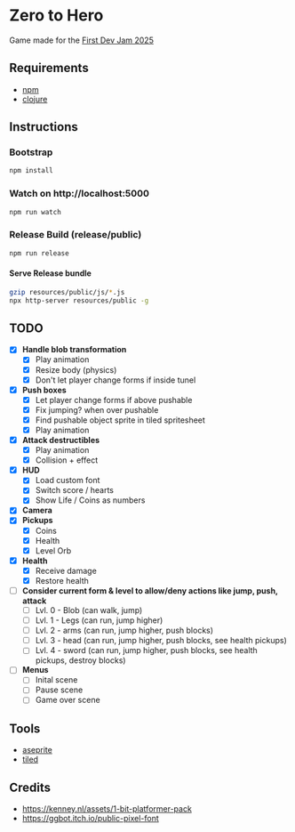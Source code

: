 # Zero to Hero
Game made for the [First Dev Jam 2025](https://docs.google.com/spreadsheets/d/1Zl4_gNtujm9f759oWaeIs22dplejp5yB_J1pHmns72I/edit?gid=324790356#gid=324790356)

## Requirements
- [npm](https://www.npmjs.com/)
- [clojure](https://clojure.org/)

## Instructions

### Bootstrap
```bash
npm install
```

### Watch on http://localhost:5000
```bash
npm run watch
```

### Release Build (release/public)
```bash
npm run release
```

#### Serve Release bundle
```bash
gzip resources/public/js/*.js
npx http-server resources/public -g
```

## TODO
- [x] **Handle blob transformation**
    - [x] Play animation 
    - [x] Resize body (physics)
    - [x] Don't let player change forms if inside tunel
- [x] **Push boxes**
    - [x] Let player change forms if above pushable
    - [x] Fix jumping? when over pushable
    - [x] Find pushable object sprite in tiled spritesheet
    - [x] Play animation
- [x] **Attack destructibles**
    - [x] Play animation
    - [x] Collision + effect
- [x] **HUD**
    - [x] Load custom font
    - [x] Switch score / hearts
    - [x] Show Life / Coins as numbers
- [x] **Camera**
- [x] **Pickups**
    - [x] Coins
    - [x] Health
    - [x] Level Orb
- [x] **Health**
    - [x] Receive damage
    - [x] Restore health 
- [ ] **Consider current form & level to allow/deny actions like jump, push, attack**
    - [ ] Lvl. 0 - Blob (can walk, jump)
    - [ ] Lvl. 1 - Legs (can run, jump higher)
    - [ ] Lvl. 2 - arms (can run, jump higher, push blocks)
    - [ ] Lvl. 3 - head (can run, jump higher, push blocks, see health pickups)
    - [ ] Lvl. 4 - sword (can run, jump higher, push blocks, see health pickups, destroy blocks)
- [ ] **Menus**
    - [ ] Inital scene
    - [ ] Pause scene
    - [ ] Game over scene

## Tools
- [aseprite](https://www.aseprite.org/)
- [tiled](https://www.mapeditor.org/)

## Credits
- https://kenney.nl/assets/1-bit-platformer-pack
- https://ggbot.itch.io/public-pixel-font

